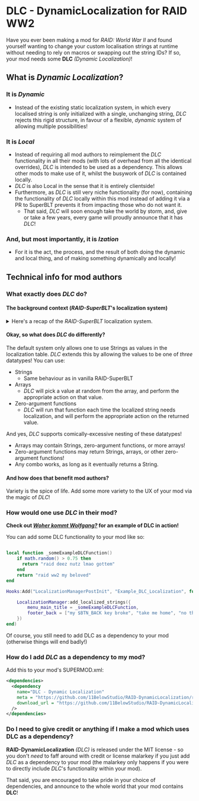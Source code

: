 # DLC - **D**ynamic**L**o**c**alization for RAID WW2

Have you ever been making a mod for _RAID: World War II_ and found yourself wanting to change your custom localisation strings at runtime without needing to rely on macros or swapping out the string IDs? If so, your mod needs some **DLC** *(Dynamic Localization)*!

## What is *Dynamic Localization*?

### It is *Dynamic*
* Instead of the existing static localization system, in which every localised string is only initialized with a single, unchanging string, _DLC_ rejects this rigid structure, in favour of a flexible, _dynamic_ system of allowing multiple possibilities!
### It is *Local*
* Instead of requiring all mod authors to reimplement the _DLC_ functionality in all their mods (with lots of overhead from all the identical overrides), _DLC_ is intended to be used as a dependency. This allows other mods to make use of it, whilst the busywork of _DLC_ is contained locally.
* _DLC_ is also Local in the sense that it is entirely clientside!
* Furthermore, as _DLC_ is still very niche functionality (for now), containing the functionality of _DLC_ locally within this mod instead of adding it via a PR to SuperBLT prevents it from impacting those who do not want it.
  * That said, _DLC_ will soon enough take the world by storm, and, give or take a few years, every game will proudly announce that it has _DLC_!
### And, but most importantly, it is *Ization*
* For it is the act, the process, and the result of both doing the dynamic and local thing, and of making something dynamically and locally!

## Technical info for mod authors

### What exactly does _DLC_ do?

#### The background context (_RAID-SuperBLT_'s localization system)

<details>
<summary>Here's a recap of the <i>RAID-SuperBLT</i> localization system.</summary>

_RAID-SuperBLT_ itself has a custom `LocalizationManager` class (overriding the base game's instance of it), allowing it to use localization data defined by mod authors (said data is all loaded and added to a `_custom_localization` table, containing key-value pairs of `<string ID (string), localized text (string)>`). So, when a string needs to be localized, it first checks if there's an entry for the ID in the `_custom_localization` table, returning the localized string from there if present (after applying macros on the placeholders in that string) - otherwise, it will fall back on the base game's localization manager (loading the default localization string).

This system works, but it has its drawbacks. Firstly, there is no easy way to change the value of an entry in the `_custom_localization` table - meaning that whatever string was passed to the table upon initialization usually cannot be changed later on without manually re-running a function to replace an entry in the table. Secondly, whilst you *could* try to change strings at runtime via writing a custom macro, it appears that nested macros may not be supported by RAID's internal macro system, and attempting to implement something Wacky™️ like _DLC_ via that system would not be very user-friendly.

</details>

#### Okay, so what does _DLC_ do differently?

The default system only allows one to use Strings as values in the localization table. _DLC_ extends this by allowing the values to be one of *three* datatypes! You can use:

* Strings
  * Same behaviour as in vanilla RAID-SuperBLT
* Arrays
  * _DLC_ will pick a value at random from the array, and perform the appropriate action on that value.
* Zero-argument functions
  * _DLC_ will run that function each time the localized string needs localization, and will perform the appropriate action on the returned value.

And yes, _DLC_ supports comically-excessive nesting of these datatypes!
* Arrays may contain Strings, zero-argument functions, or more arrays!
* Zero-argument functions may return Strings, arrays, or other zero-argument functions!
* Any combo works, as long as it eventually returns a String.

#### And how does that benefit mod authors?

Variety is the spice of life. Add some more variety to the UX of your mod via the magic of _DLC_!

### How would one use _DLC_ in their mod?

**Check out _[Woher kommt Wolfgang?](https://modworkshop.net/mod/51306)_ for an example of DLC in action!**

You can add some DLC functionality to your mod like so:

```lua

local function _someExampleDLCFunction()
    if math.random() > 0.75 then
      return "raid deez nutz lmao gottem"
    end
    return "raid ww2 my beloved"
end

Hooks:Add("LocalizationManagerPostInit", "Example_DLC_Localization", function(loc)

    LocalizationManager:add_localized_strings({
		menu_main_title = _someExampleDLCFunction,
		footer_back = ["my $BTN_BACK key broke", "take me home", "no thanks"]
    })
end)
```

Of course, you still need to add DLC as a dependency to your mod (otherwise things will end badly!)

### How do I add _DLC_ as a dependency to my mod?

Add this to your mod's SUPERMOD.xml:

```xml
<dependencies>
  <dependency
    name="DLC - Dynamic Localization"
    meta = "https://github.com/11BelowStudio/RAID-DynamicLocalization/releases/latest/download/meta.json"
    download_url = "https://github.com/11BelowStudio/RAID-DynamicLocalization/releases/latest/download/RAID-DynamicLocalization.zip"
  /> 
</dependencies>
```

### Do I need to give credit or anything if I make a mod which uses DLC as a dependency?

**RAID-DynamicLocalization** *(DLC)* is released under the MIT license - so you don't _need_ to faff around with credit or license malarkey if you just add *DLC* as a dependency to your mod (the malarkey only happens if you were to directly include *DLC*'s functionality within your mod).

That said, you are encouraged to take pride in your choice of dependencies, and announce to the whole world that your mod contains **DLC**!